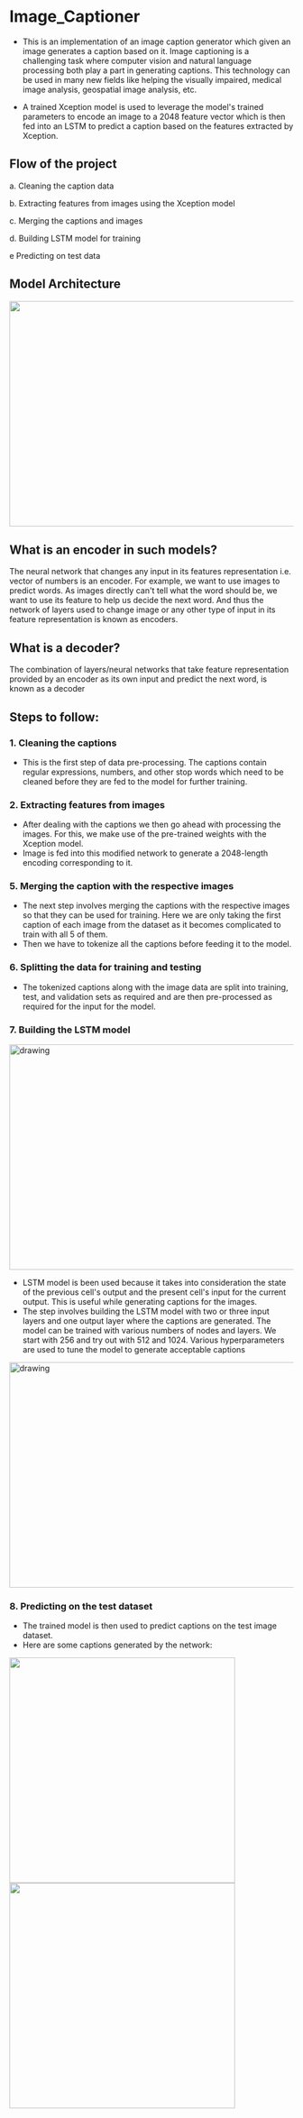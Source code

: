 # Image_Captioner
- This is an implementation of an image caption generator which given an image generates a caption based on it. Image captioning is a challenging task where computer vision and natural language processing both play a part in generating captions. This technology can be used in many new fields like helping the visually impaired, medical image analysis, geospatial image analysis, etc.

- A trained Xception model is used to leverage the model's trained parameters to encode an image to a 2048 feature vector which is then fed into an LSTM to predict a caption based on the features extracted by Xception.

## Flow of the project
a. Cleaning the caption data

b. Extracting features from images using the Xception model

c. Merging the captions and images

d. Building LSTM model for training

e Predicting on test data

## Model Architecture
<img src="test_images/model_plot.png" width="800" height="400"></img>
## What is an encoder in such models?
The neural network that changes any input in its features representation i.e. vector of numbers is an encoder. For example, we want to use images to predict words. As images directly can't tell what the word should be, we want to use its feature to help us decide the next word. And thus the network of layers used to change image or any other type of input in its feature representation is known as encoders.

## What is a decoder?
The combination of layers/neural networks that take feature representation provided by an encoder as its own input and predict the next word, is known as a decoder

## Steps to follow:

### 1. Cleaning the captions
* This is the first step of data pre-processing. The captions contain regular expressions, numbers, and other stop words which need to be cleaned before they are fed to the model for further training.

### 2. Extracting features from images

* After dealing with the captions we then go ahead with processing the images. For this, we make use of the pre-trained weights with the Xception model.
* Image is fed into this modified network to generate a 2048-length encoding corresponding to it.

### 5. Merging the caption with the respective images

* The next step involves merging the captions with the respective images so that they can be used for training. Here we are only taking the first caption of each image from the dataset as it becomes complicated to train with all 5 of them. 
* Then we have to tokenize all the captions before feeding it to the model.

### 6. Splitting the data for training and testing
* The tokenized captions along with the image data are split into training, test, and validation sets as required and are then pre-processed as required for the input for the model.

### 7. Building the LSTM model

<img src="test_images/LSTM.png" alt="drawing" width="800" height="400"/>

* LSTM model is been used because it takes into consideration the state of the previous cell's output and the present cell's input for the current output. This is useful while generating captions for the images.
* The step involves building the LSTM model with two or three input layers and one output layer where the captions are generated. The model can be trained with various numbers of nodes and layers. We start with 256 and try out with 512 and 1024. Various hyperparameters are used to tune the model to generate acceptable captions

<img src="test_images/lstm_model.png" alt="drawing" width="800" height="400"/>

### 8. Predicting on the test dataset 
* The trained model is then used to predict captions on the test image dataset. 
* Here are some captions generated by the network:

<div style="float:right"><img src="https://i.imgur.com/Nmeg3DD.jpg" width="400" height="400"/>
<img src="https://i.imgur.com/J4mnPsG.jpg" width="400" height="400"/></div>

